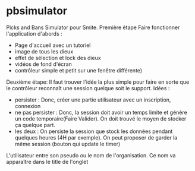 # pbsimulator
Picks and Bans Simulator pour Smite.
Première étape
Faire fonctionner l'application d'abords :
- Page d'accueil avec un tutoriel
- image de tous les dieux
- effet de sélection et lock des dieux
- vidéos de fond d'écran
- contrôleur simple et petit sur une fenêtre différente)

Deuxième étape:
Il faut trouver l'idée la plus simple pour faire en sorte que le contrôleur reconnaît une session quelque soit le support.
Idées :
- persister : Donc, créer une partie utilisateur avec un inscription, connexion
- ne pas persister : Donc, la session doit avoir un temps limite et génère un code temporaire(Faire Valider). On doit trouvé le moyen de stocker ça quelque part.
- les deux : On persiste la session que stock les données pendant quelques heures (4H par exemple). On peut proposer de garder la même session (bouton qui update le timer)

L'utilisateur entre son pseudo ou le nom de l'organisation. Ce nom va apparaître dans le title de l'onglet
